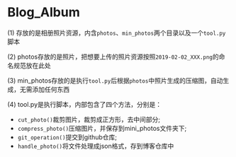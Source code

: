 # Blog_Album
(1) 存放的是相册照片资源，内含`photos`、`min_photos`两个目录以及一个`tool.py`脚本

(2) photos存放的是照片，把想要上传的照片资源按照`2019-02-02_XXX.png`的命名规范放在此处

(3) min_photos存放的是执行`tool.py`后根据`photos`中照片生成的压缩图，自动生成，无需添加任何东西

(4) tool.py是执行脚本，内部包含了四个方法，分别是：  
- `cut_photo()`裁剪图片，裁剪成正方形，去中间部分;
- `compress_photo()`压缩图片，并保存到mini_photos文件夹下;
- `git_operation()`提交到github仓库;
- `handle_photo()`将文件处理成json格式，存到博客仓库中 